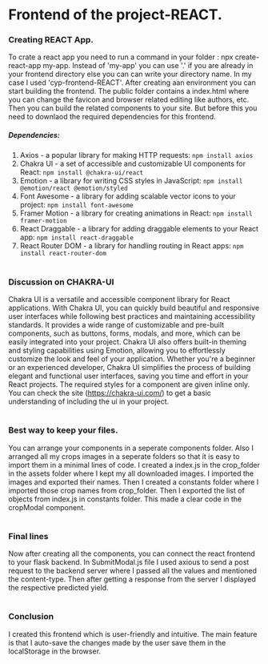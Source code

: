 # Frontend of the project-REACT.

### Creating REACT App.
To crate a react app you need to run a command in your folder : npx create-react-app my-app.
Instead of 'my-app' you can use '.' if you are already in your frontend directory else you can can write your directory name. In my case I used 'cyp-frontend-REACT'.
After creating aan environment you can start building the frontend. The public folder contains a index.html where you can change the favicon and browser related editing like authors, etc.
Then you can build the related components to your site. 
But before this you need to downlaod the required dependencies for this frontend.
##### Dependencies:
1. Axios - a popular library for making HTTP requests: `npm install axios`
2. Chakra UI - a set of accessible and customizable UI components for React:  `npm install @chakra-ui/react`
3. Emotion - a library for writing CSS styles in JavaScript:  `npm install @emotion/react @emotion/styled`
4. Font Awesome - a library for adding scalable vector icons to your project:  `npm install font-awesome`
5. Framer Motion - a library for creating animations in React: `npm install framer-motion`
6. React Draggable - a library for adding draggable elements to your React app: `npm install react-draggable`
7. React Router DOM - a library for handling routing in React apps: `npm install react-router-dom`
#  
### Discussion on CHAKRA-UI
Chakra UI is a versatile and accessible component library for React applications. With Chakra UI, you can quickly build beautiful and responsive user interfaces while following best practices and maintaining accessibility standards. It provides a wide range of customizable and pre-built components, such as buttons, forms, modals, and more, which can be easily integrated into your project. Chakra UI also offers built-in theming and styling capabilities using Emotion, allowing you to effortlessly customize the look and feel of your application. Whether you're a beginner or an experienced developer, Chakra UI simplifies the process of building elegant and functional user interfaces, saving you time and effort in your React projects. The required styles for a component are given inline only. You can check the site (https://chakra-ui.com/) to get a basic understanding of including the ui in your project.
#
### Best way to keep your files.
You can arrange your components in a seperate components folder. Also I arranged all my crops images in a seperate folders so that it is easy to import them in a minimal lines of code. I created a index.js in the crop_folder in the assets folder where I kept my all downloaded images. I imported the images and exported their names. Then I created a constants folder where I imported those crop names from crop_folder. Then I exported the list of objects from index.js in constants folder. This made a clear code in the cropModal component.
#
### Final lines
Now after creating all the components, you can connect the react frontend to your flask backend. In SubmitModal.js file I used axious to send a post request to the backend server where I passed all the values and mentioned the content-type. Then after getting a response from the server I displayed the respective predicted yield.
# 
### Conclusion
I created this frontend which is user-friendly and intuitive. The main feature is that I auto-save the changes made by the user save them in the localStorage in the browser.
